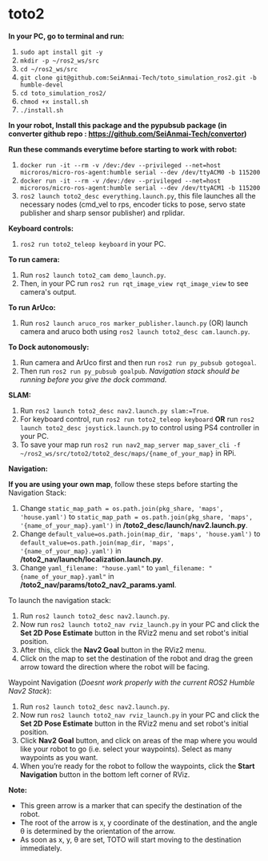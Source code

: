 # toto2

**In your PC, go to terminal and run:**
1. `sudo apt install git -y`
2. `mkdir -p ~/ros2_ws/src`
3. `cd ~/ros2_ws/src`
4. `git clone git@github.com:SeiAnmai-Tech/toto_simulation_ros2.git -b humble-devel`
5. `cd toto_simulation_ros2/`
6. `chmod +x install.sh`
7. `./install.sh`

**In your robot, Install this package and the pypubsub package (in converter github repo : https://github.com/SeiAnmai-Tech/convertor)**

**Run these commands everytime before starting to work with robot:** 
1. `docker run -it --rm -v /dev:/dev --privileged --net=host microros/micro-ros-agent:humble serial --dev /dev/ttyACM0 -b 115200`
2. `docker run -it --rm -v /dev:/dev --privileged --net=host microros/micro-ros-agent:humble serial --dev /dev/ttyACM1 -b 115200`
3. `ros2 launch toto2_desc everything.launch.py`, this file launches all the necessary nodes (cmd_vel to rps, encoder ticks to pose, servo state publisher and sharp sensor publisher) and rplidar.

**Keyboard controls:** 
1. `ros2 run toto2_teleop keyboard` in your PC.

**To run camera:**
1. Run `ros2 launch toto2_cam demo_launch.py`. 
2. Then, in your PC run `ros2 run rqt_image_view rqt_image_view` to see camera's output.

**To run ArUco:**
1. Run `ros2 launch aruco_ros marker_publisher.launch.py` (OR) launch camera and aruco both using `ros2 launch toto2_desc cam.launch.py`. 

**To Dock autonomously:**
1. Run camera and ArUco first and then run `ros2 run py_pubsub gotogoal`.
2. Then run `ros2 run py_pubsub goalpub`.
_Navigation stack should be running before you give the dock command._

**SLAM:** 
1. Run `ros2 launch toto2_desc nav2.launch.py slam:=True`.
2. For keyboard control, run `ros2 run toto2_teleop keyboard` **OR** run `ros2 launch toto2_desc joystick.launch.py` to control using PS4 controller in your PC.
3. To save your map run `ros2 run nav2_map_server map_saver_cli -f ~/ros2_ws/src/toto2/toto2_desc/maps/{name_of_your_map}` in RPi.

**Navigation:**

**If you are using your own map**, follow these steps before starting the Navigation Stack:
1. Change `static_map_path = os.path.join(pkg_share, 'maps', 'house.yaml')` to `static_map_path = os.path.join(pkg_share, 'maps', '{name_of_your_map}.yaml')` in **/toto2_desc/launch/nav2.launch.py**.
2. Change `default_value=os.path.join(map_dir, 'maps', 'house.yaml')` to `default_value=os.path.join(map_dir, 'maps', '{name_of_your_map}.yaml')` in **/toto2_nav/launch/localization.launch.py**.
3. Change `yaml_filename: "house.yaml"` to `yaml_filename: "{name_of_your_map}.yaml"` in **/toto2_nav/params/toto2_nav2_params.yaml**.

To launch the navigation stack:
1. Run `ros2 launch toto2_desc nav2.launch.py`.
2. Now run `ros2 launch toto2_nav rviz_launch.py` in your PC and click the **Set 2D Pose Estimate** button in the RViz2 menu and set robot's initial position.
3. After this, click the **Nav2 Goal** button in the RViz2 menu.
4. Click on the map to set the destination of the robot and drag the green arrow toward the direction where the robot will be facing.

Waypoint Navigation (_Doesnt work properly with the current ROS2 Humble Nav2 Stack_):
1. Run `ros2 launch toto2_desc nav2.launch.py`.
2. Now run `ros2 launch toto2_nav rviz_launch.py` in your PC and click the **Set 2D Pose Estimate** button in the RViz2 menu and set robot's initial position.
3. Click **Nav2 Goal** button, and click on areas of the map where you would like your robot to go (i.e. select your waypoints). Select as many waypoints as you want.
5. When you’re ready for the robot to follow the waypoints, click the **Start Navigation** button in the bottom left corner of RViz.

**Note:** 
* This green arrow is a marker that can specify the destination of the robot.
* The root of the arrow is x, y coordinate of the destination, and the angle θ is determined by the orientation of the arrow.
* As soon as x, y, θ are set, TOTO will start moving to the destination immediately.
